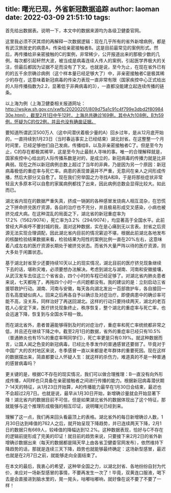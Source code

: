 title: 曙光已现，外省新冠数据追踪
author: laoman
date: 2022-03-09 21:51:10
tags:
---
首先给出数据表。说明一下，本文中的数据来源均为各级卫健委官网。







这里我必须不厌其烦的再解释一次数据逻辑：现在几乎所有的省外新增病例，都是有武汉旅居史的病患A，传染给亲密接触者B。这是目前最常见的案例形式。然后，再传播给非亲密接触的C的案例，非常稀少，公开报道出来的那极少数的几例，每次都引起轩然大波，被当成是病毒连续人传人的案例，引起医学界极大的关注，但最后都因为证据不足而没有了下文。也就是说，至今为止，在现在省外已有的的五千余宗确诊病例（这个样本量已经足够大了）中，非亲密接触者C是极其稀少的存在，这意味着新冠病毒的传染力表现一直非常有限（国家疾控中心正式给出的人际传播指数为2.2，显著低于非典病毒的3），一直都没能建立起连续传播的链条。



以上海为例（上海卫健委相关报道网址：http://wsjkw.sh.gov.cn/xwfb/20200201/809d75a1c91c4f799e3dbd2f8098430e.html），截至2月1日中午12时，上海总共确诊169例，其中A为108例，B为59例，怀疑为C的仅2例，并且也没有确凿证据。



要知道所谓武汉500万人（这中间潜伏着极少量的A）回乡过年，是从12月底开始的，一直持续到1月23日（当时春运事实上已经结束）湖北封省。在这整整一个月时间里，已经足够他们自己发病，传播给B，以及非亲密接触者C了。但是至今为止，C的存在都极其稀罕，这是至今为止最耐人寻味的事。唯一的合理解释就是，国家疾控中心给出的人际传播系数是对的，是成立的，新冠病毒的传播力就是比非典弱。现在之所以新冠病例总数上超过了当年的非典，乃是因为另一个原因：新冠病毒极低的重症率与死亡率。病患的表现普遍并不严重，无意间在亲人之间形成传播，然后大部分又自愈了。现在我们穷举国之力寻找A和B，于是将那些症状非常轻且大多原本可以自愈的家属病例都找了出来，因此病例总数会显得比较大。如此而已。



湖北省内现在的数据严重失真，挤成一锅粥的各种感冒发烧病人相互混杂，在恐慌之下拼命挤兑医疗资源，各自的治疗也不充分，并且极易形成交叉感染，小病也被挤兑成大病。在这种混乱的局面之下，湖北省的新冠重症率为17.2%（1562/9074），死亡率为3.2%（294/9074），均显著高于全国水平。此前曾经大声疾呼不要封城的我，面对这种数据，实在是心痛到无以言表。封省之后资源无法实现合理调配，因此湖北省内目前的情况窘迫不堪，根据此前湖北各地发布的核酸检验结果数据来看，检验结果为阳性的案例比例一直在20%左右，这意味着八成左右的医疗资源长期处于被挤兑状态。而省外大量严阵以待的医疗资源，则大多处于闲置状态。



基于湖北封省至少还要持续10天以上的现实情况，湖北目前的医疗挤兑现象继续下去的话，堪称灾难，必须要想办法解决。考虑到湖北与湖南、河南和安徽接壤，从武汉发车去往这三个省省会，四个小时的车程已经足够了。对湖北省内肺炎患者来说，七天都拖了，再拖四个小时一点问题都没有。我的建议的是：立刻启动三省援鄂救护行动。湖南、河南与安徽，每天各向湖北发出一百部救护车，各自接回一百名高度疑似病人。回来之后再各自予以确诊及对症治疗。即便病患中的确诊率可能不高，没关系，同样治好了再送回湖北。这样的行动只要持续两天，湖北的老百姓人心安定下来，医疗挤兑现象终止，秩序恢复，整个湖北的重症率与死亡率，也会迅速下降，恢复到与全国水平相一致。



而在湖北省外，患者普遍能够得到及时的对症治疗，重症率和死亡率统统都非常之低，并且还在继续下降之中。截至2月1日的数据，省外的重症率已经只有10.5%（普通肺炎也有15%的重症率啊同学们），死亡率更是只有0.19%。就这种数据而言，让国人闻之色变的新冠病毒，已经比冬季发作的普通感冒还要弱了。毕竟对于中国广大的农村地区来说，冬季感冒一直以来都是老年群体的重要死因。现在这样的数据摆出来，简直都要让人怀疑人生：就这样的杀伤力，难道真的不是一种普通的感冒病毒吗？



更关键的是，根据C不存在的现实情况，我们可以做合理推理：B一直没有向外形成传播，A同样也只具备在亲密接触者之间进行传播的能力。根据新冠病毒潜伏期7-14天的特征，从1月23日开始算，A的传播能力最早在1月30日会结束，最迟也不会超过2月7日。也就是说，最早从1月30日开始，新增确诊量就会开始显著下降！湖北省内的数据目前不可信，但是如果湖北省外的数据体现出了这个特征，那就能够与这个推理形成极强的相互印证，说明曙光已经到来。



理解了这一点，我们再来回头看最顶上的表格。湖北省外的每日新增确诊人数，1月30日达到峰值的762人之后，就开始呈现下降趋势，并已连续两天下降，2月1日的数据只有669人，较峰值的降幅达到12.2%。这种数据表现，恰好与C不存在的逻辑前提形成了完美的印证！就目前的趋势来说，只要接下来2月2日的省外新增确诊数据出来（每天的数据都是隔天早上由各省卫健委官网发布），依然维持下降趋势的话，那就是连续三天下降，趋势也就能够最终确定：这场新型感冒，最迟也就是在2月7日之前，就能够走向全面结束了。



在本文的最后，我衷心的希望，这种举全国之力，以湖北封省、各地纷纷自封为代价，来应对一场新型感冒的事情，不要再发生一次了！毕竟，双黄连口服液，喝下去是会直接进到脑水里的，晃一晃头，咕嘟咕嘟响，就好像在说不要了不要了一样！
